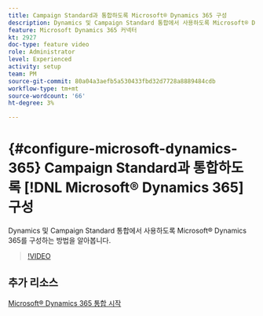 ```yaml
---
title: Campaign Standard과 통합하도록 Microsoft® Dynamics 365 구성
description: Dynamics 및 Campaign Standard 통합에서 사용하도록 Microsoft® Dynamics 365를 구성하는 방법을 알아봅니다.
feature: Microsoft Dynamics 365 커넥터
kt: 2927
doc-type: feature video
role: Administrator
level: Experienced
activity: setup
team: PM
source-git-commit: 80a04a3aefb5a530433fbd32d7728a8889484cdb
workflow-type: tm+mt
source-wordcount: '66'
ht-degree: 3%

---
```



# {#configure-microsoft-dynamics-365} Campaign Standard과 통합하도록 [!DNL Microsoft® Dynamics 365] 구성

Dynamics 및 Campaign Standard 통합에서 사용하도록 Microsoft® Dynamics 365를 구성하는 방법을 알아봅니다.

>[!VIDEO](https://video.tv.adobe.com/v/27637?quality=12)

## 추가 리소스

[Microsoft® Dynamics 365 통합 시작](https://experienceleague.adobe.com/docs/campaign-standard/using/integrating-with-adobe-cloud/campaign-and-microsoft-dynamics-365/d365-acs-get-started.html)
